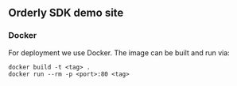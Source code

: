 ## Orderly SDK demo site

### Docker

For deployment we use Docker. The image can be built and run via:

```shell
docker build -t <tag> .
docker run --rm -p <port>:80 <tag>
```
